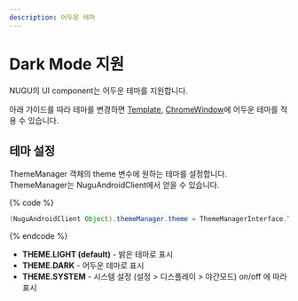 ```yaml
---
description: 어두운 테마
---
```


# Dark Mode 지원

NUGU의 UI component는 어두운 테마를 지원합니다.

아래 가이드를 따라 테마를 변경하면 [Template](https://developers-doc.nugu.co.kr/nugu-sdk/platform/android/nugu-display), [ChromeWindow](https://developers-doc.nugu.co.kr/nugu-sdk/platform/android/nugu-user-interface#chromewindow)에 어두운 테마를 적용 수 있습니다.

## 테마 설정

ThemeManager 객체의 theme 변수에 원하는 테마를 설정합니다.   
ThemeManager는 NuguAndroidClient에서 얻을 수 있습니다.

{% code %}
```java
(NuguAndroidClient Object).themeManager.theme = ThemeManagerInterface.THEME.DARK
```
{% endcode %}

* **THEME.LIGHT (default)**    - 밝은 테마로 표시 
* **THEME.DARK**                     - 어두운 테마로 표시
* **THEME.SYSTEM**                - 시스템 설정 (설정 \> 디스플레이 \> 야간모드) on/off 에 따라 표시



